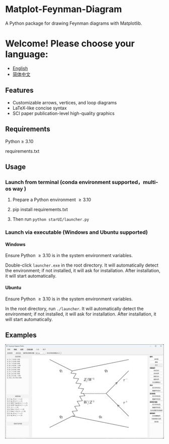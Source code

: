 # Matplot-Feynman-Diagram

A Python package for drawing Feynman diagrams with Matplotlib.

# Welcome! Please choose your language:
- [English](README.md)
- [简体中文](README.zh.md)

## Features

- Customizable arrows, vertices, and loop diagrams
- LaTeX-like concise syntax
- SCI paper publication-level high-quality graphics

## Requirements

Python $\ge$ 3.10

requirements.txt

## Usage

### Launch from terminal (conda environment supported，multi-os way )

1. Prepare a Python environment $\ge3.10$

2.  pip install requirements.txt
3. Then run `python starUI/launcher.py`

### Launch via executable (Windows and Ubuntu supported)

#### Windows

Ensure Python $\ge3.10$ is in the system environment variables.

Double-click `launcher.exe` in the root directory. It will automatically detect the environment; if not installed, it will ask for installation. After installation, it will start automatically.

#### Ubuntu

Ensure Python $\ge3.10$ is in the system environment variables.

In the root directory, run `./launcher`. It will automatically detect the environment; if not installed, it will ask for installation. After installation, it will start automatically.

## Examples

![image-20250811175954496](README.zh.assets/image-20250811175954496.png)
